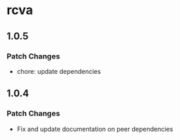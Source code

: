 # rcva

## 1.0.5

### Patch Changes

- chore: update dependencies

## 1.0.4

### Patch Changes

- Fix and update documentation on peer dependencies
